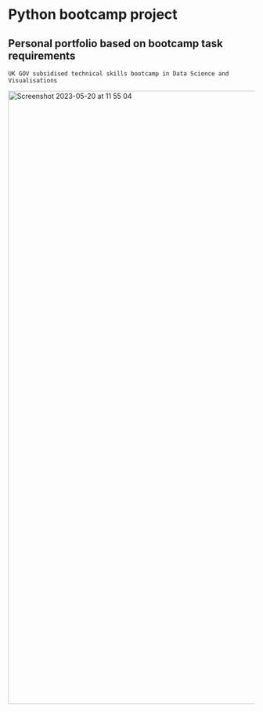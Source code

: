 # Python bootcamp project

## Personal portfolio based on bootcamp task requirements 

`UK GOV subsidised technical skills bootcamp in Data Science and Visualisations`

<img width="1250" alt="Screenshot 2023-05-20 at 11 55 04" src="https://github.com/vasilrg/Python-bootcamp-project/assets/131396778/4c815ce3-281b-46d7-8643-107ef5261f41">

